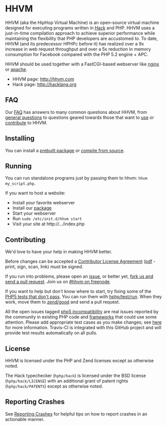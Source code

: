 # HHVM

HHVM (aka the HipHop Virtual Machine) is an open-source virtual machine designed for executing programs written in [Hack](http://hacklang.org) and PHP. HHVM uses a just-in-time compilation approach to achieve superior performance while maintaining the flexibility that PHP developers are accustomed to. To date, HHVM (and its predecessor HPHPc before it) has realized over a 9x increase in web request throughput and over a 5x reduction in memory consumption for Facebook compared with the PHP 5.2 engine + APC.

HHVM should be used together with a FastCGI-based webserver like [nginx](https://github.com/facebook/hhvm/wiki/FastCGI#making-it-work-with-nginx) or [apache](https://github.com/facebook/hhvm/wiki/FastCGI#making-it-work-with-apache).

* HHVM page: http://hhvm.com
* Hack page: http://hacklang.org

## FAQ

Our [FAQ](https://github.com/facebook/hhvm/wiki/FAQ) has answers to many common questions about HHVM, from [general questions](https://github.com/facebook/hhvm/wiki/FAQ#general) to questions geared towards those that want to [use](https://github.com/facebook/hhvm/wiki/FAQ#users) or [contribute](https://github.com/facebook/hhvm/wiki/FAQ#contributors) to HHVM.


## Installing

You can install a [prebuilt package](https://github.com/facebook/hhvm/wiki/Prebuilt%20Packages%20for%20HHVM) or [compile from source](https://github.com/facebook/hhvm/wiki/Building%20and%20Installing%20HHVM).


## Running

You can run standalone programs just by passing them to hhvm: `hhvm my_script.php`.

If you want to host a website: 
* Install your favorite webserver
* Install our [package](https://github.com/facebook/hhvm/wiki/Prebuilt%20Packages%20for%20HHVM)
* Start your webserver
* Run `sudo /etc/init.d/hhvm start`
* Visit your site at http://.../index.php

## Contributing

We'd love to have your help in making HHVM better.

Before changes can be accepted a [Contributor License Agreement](http://code.facebook.com/cla) ([pdf](https://github.com/facebook/hhvm/raw/master/hphp/doc/FB_Individual_CLA.pdf) - print, sign, scan, link) must be signed.

If you run into problems, please open an [issue](http://github.com/facebook/hhvm/issues), or better yet, [fork us and send a pull request](https://github.com/facebook/hhvm/pulls). Join us on [#hhvm on freenode](http://webchat.freenode.net/?channels=hhvm).

If you want to help but don't know where to start, try fixing some of the [PHP5 tests that don't pass](hphp/test/zend/bad). You can run them with [hphp/test/run](hphp/test/run). When they work, move them to [zend/good](hphp/test/zend/good) and send a pull request.

All the open issues tagged [php5 incompatibility](https://github.com/facebook/hhvm/issues?labels=php5+incompatibility&page=1&state=open) are real issues reported by the community in existing PHP code and [frameworks](https://github.com/facebook/hhvm/wiki/OSS-PHP-Frameworks-Unit-Testing:-General) that could use some attention. Please add appropriate test cases as you make changes; see [here](hphp/test) for more information. Travis-CI is integrated with this GitHub project and will provide test results automatically on all pulls.


## License

HHVM is licensed under the PHP and Zend licenses except as otherwise noted.

The Hack typechecker (`hphp/hack`) is licensed under the BSD license (`hphp/hack/LICENSE`) with an additional grant of patent rights (`hphp/hack/PATENTS`) except as otherwise noted.

## Reporting Crashes

See [Reporting Crashes](https://github.com/facebook/hhvm/wiki/Reporting-Crashes) for helpful tips on how to report crashes in an actionable manner.
